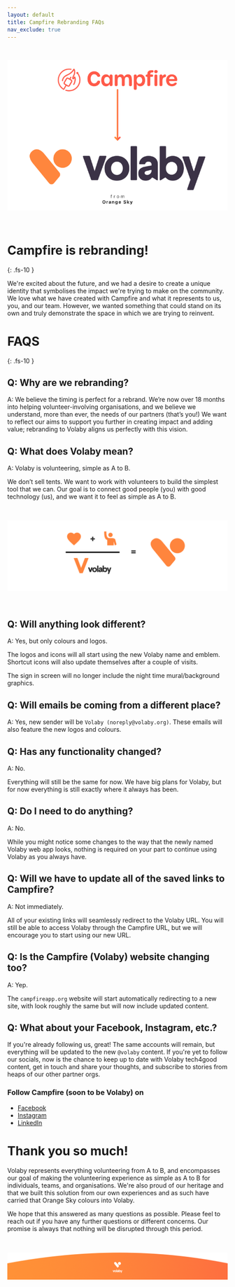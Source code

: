 ```yaml
---
layout: default
title: Campfire Rebranding FAQs
nav_exclude: true
---
```


<style>
img {
   margin-top: 32px;
   margin-bottom: 32px;
}
</style>

<!-- FAQs for volunteers -->

![Volaby, from Orange Sky](./assets/volaby-faqs-for-managers/volaby-banner-grab.png)

# Campfire is rebranding!
{: .fs-10 }

We're excited about the future, and we had a desire to create a unique identity that symbolises the impact we're trying to make on the community. We love what we have created with Campfire and what it represents to us, you, and our team. However, we wanted something that could stand on its own and truly demonstrate the space in which we are trying to reinvent. 

# FAQS
{: .fs-10 }

## Q: Why are we rebranding?

A: We believe the timing is perfect for a rebrand. We’re now over 18 months into helping volunteer-involving organisations, and we believe we understand, more than ever, the needs of our partners (that’s you!) We want to reflect our aims to support you further in creating impact and adding value; rebranding to Volaby aligns us perfectly with this vision.

## Q: What does Volaby mean?

A: Volaby is volunteering, simple as A to B.

We don’t sell tents. We want to work with volunteers to build the simplest tool that we can. Our goal is to connect good people (you) with good technology (us), and we want it to feel as simple as A to B.

![What does the Volaby logo mean: Heart and hands up for volunteering](./assets/volaby-faqs-for-managers/volaby-logo-equation.png)

## Q: Will anything look different?

A: Yes, but only colours and logos.

The logos and icons will all start using the new Volaby name and emblem. Shortcut icons will also update themselves after a couple of visits.

The sign in screen will no longer include the night time mural/background graphics.

## Q: Will emails be coming from a different place?

A: Yes, new sender will be `Volaby (noreply@volaby.org)`. These emails will also feature the new logos and colours.

## Q: Has any functionality changed?

A: No.

Everything will still be the same for now. We have big plans for Volaby, but for now everything is still exactly where it always has been.

## Q: Do I need to do anything?

A: No.

While you might notice some changes to the way that the newly named Volaby web app looks, nothing is required on your part to continue using Volaby as you always have. 

## Q: Will we have to update all of the saved links to Campfire?

A: Not immediately.

All of your existing links will seamlessly redirect to the Volaby URL. You will still be able to access Volaby through the Campfire URL, but we will encourage you to start using our new URL.

## Q: Is the Campfire (Volaby) website changing too?

A: Yep.

The `campfireapp.org` website will start automatically redirecting to a new site, with look roughly the same but will now include updated content.

## Q: What about your Facebook, Instagram, etc.?

If you're already following us, great! The same accounts will remain, but everything will be updated to the new `@volaby` content. If you're yet to follow our socials, now is the chance to keep up to date with Volaby tech4good content, get in touch and share your thoughts, and subscribe to  stories from heaps of our other partner orgs.

### Follow Campfire (soon to be Volaby) on

* <a href="https://www.facebook.com/YourCampfireApp/" target="_blank">Facebook</a>
* <a href="https://www.instagram.com/yourcampfire/" target="_blank">Instagram</a>
* <a href="https://www.linkedin.com/company/volaby" target="_blank">LinkedIn</a>

# Thank you so much!

Volaby represents everything volunteering from A to B, and encompasses our goal of making the volunteering experience as simple as A to B for individuals, teams, and organisations. We're also proud of our heritage and that we built this solution from our own experiences and as such have carried that Orange Sky colours into Volaby.

We hope that this answered as many questions as possible. Please feel to reach out if you have any further questions or different concerns. Our promise is always that nothing will be disrupted through this period.

![Volaby, volunteering as simple as A to B](./assets/volaby-faqs-for-managers/volaby-page-footer.png)

